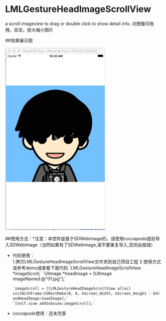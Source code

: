 # LMLGestureHeadImageScrollView
a scroll imageview to drag or double click to show detail info.  对图像可拖拽，双击，放大缩小图片


##效果展示图

![img](https://github.com/liaodalin19903/LMLGestureHeadImageScrollView/blob/master/LMLGestureHeadImageScrollView.gif)

##使用方法：*注意：本控件是基于SDWebImage的，请使用cocoapods提前导入SDWebImage（当然如果有了SDWebImage,请不要重复导入,否则会报错）

<ul>

<li>
代码使用：<br>
1.拷贝LMLGestureHeadImageScrollView文件夹到自己项目工程
2.使用方式请参考demo或者看下面代码
`LMLGestureHeadImageScrollView *imageScroll;`
`UIImage *headImage = [UIImage imageNamed:@"01.jpg"];`

    `imageScroll = [[LMLGestureHeadImageScrollView alloc] initWithFrame:CGRectMake(0, 0, kScreen_Width, kScreen_Height - 64) andHeadImage:headImage];`
    `[self.view addSubview:imageScroll];`

</li>
<li>
cocoapods使用：还未完善
</li>
</ul>

